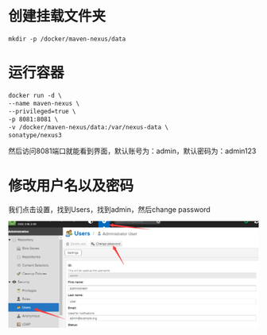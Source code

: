 # 创建挂载文件夹

```
mkdir -p /docker/maven-nexus/data
```

# 运行容器

```
docker run -d \
--name maven-nexus \
--privileged=true \
-p 8081:8081 \
-v /docker/maven-nexus/data:/var/nexus-data \
sonatype/nexus3
```
然后访问8081端口就能看到界面，默认账号为：admin，默认密码为：admin123

# 修改用户名以及密码

我们点击设置，找到Users，找到admin，然后change password



![](img\修改admin密码.png)
